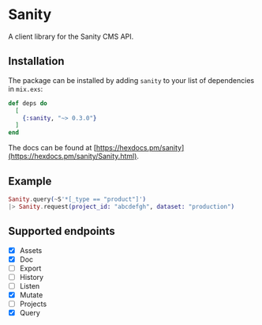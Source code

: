 # Sanity

A client library for the Sanity CMS API.

## Installation

The package can be installed by adding `sanity` to your list of dependencies in `mix.exs`:

```elixir
def deps do
  [
    {:sanity, "~> 0.3.0"}
  ]
end
```

The docs can be found at [https://hexdocs.pm/sanity](https://hexdocs.pm/sanity/Sanity.html).

## Example

```elixir
Sanity.query(~S'*[_type == "product"]')
|> Sanity.request(project_id: "abcdefgh", dataset: "production")
```

## Supported endpoints

- [x] Assets
- [x] Doc
- [ ] Export
- [ ] History
- [ ] Listen
- [x] Mutate
- [ ] Projects
- [x] Query
